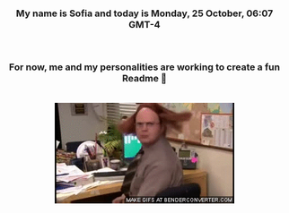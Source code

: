 


<div align="center">
<h3 >My name is Sofia and today is Monday, 25 October, 06:07 GMT-4</h3><br>
<h3 >For now, me and my personalities are working to create a fun Readme 👋
</h3><br>
<img src='img/dwight.gif' alt='working...'/>
</div>
